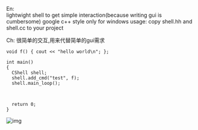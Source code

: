 En:  
lightwight shell to get simple interaction(because writing gui is cumbersome)
google c++ style
only for windows
usage: copy shell.hh and shell.cc to your project

Ch: 
很简单的交互,用来代替简单的gui需求


```
void f() { cout << "hello world\n"; };

int main()
{
  CShell shell;
  shell.add_cmd("test", f);
  shell.main_loop();
  


  return 0;
}
```

![img](https://github.com/helloobaby/shell/1.gif)




